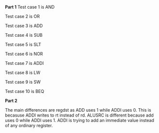 **Part 1**
Test case 1 is AND

Test case 2 is OR

Test case 3 is ADD

Test case 4 is SUB

Test case 5 is SLT

Test case 6 is NOR

Test case 7 is ADDI

Test case 8 is LW

Test case 9 is SW

Test case 10 is BEQ

**Part 2**

The main differences are regdst as ADD uses 1 while ADDI uses 0. This is becasuse ADDI writes to rt instead of rd.
 ALUSRC is different because add uses 0 while ADDI uses 1. ADDI is trying to add an immediate value instead of any ordinary register.
